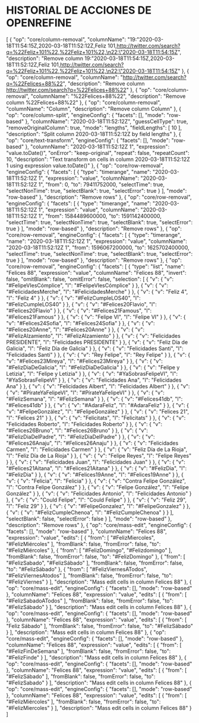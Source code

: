 # HISTORIAL DE ACCIONES DE OPENREFINE
[
  {
    "op": "core/column-removal",
    "columnName": "19:\"2020-03-18T11:54:15Z,2020-03-18T11:52:12Z,Feliz 101,http://twitter.com/search?q=%22Feliz+101%22,%22Feliz+101%22,\n22:\"2020-03-18T11:54:15Z",
    "description": "Remove column 19:\"2020-03-18T11:54:15Z,2020-03-18T11:52:12Z,Feliz 101,http://twitter.com/search?q=%22Feliz+101%22,%22Feliz+101%22,\n22:\"2020-03-18T11:54:15Z"
  },
  {
    "op": "core/column-removal",
    "columnName": "http://twitter.com/search?q=%22Felices+88%22",
    "description": "Remove column http://twitter.com/search?q=%22Felices+88%22"
  },
  {
    "op": "core/column-removal",
    "columnName": "%22Felices+88%22",
    "description": "Remove column %22Felices+88%22"
  },
  {
    "op": "core/column-removal",
    "columnName": "Column",
    "description": "Remove column Column"
  },
  {
    "op": "core/column-split",
    "engineConfig": {
      "facets": [],
      "mode": "row-based"
    },
    "columnName": "2020-03-18T11:52:12Z",
    "guessCellType": true,
    "removeOriginalColumn": true,
    "mode": "lengths",
    "fieldLengths": [
      10
    ],
    "description": "Split column 2020-03-18T11:52:12Z by field lengths"
  },
  {
    "op": "core/text-transform",
    "engineConfig": {
      "facets": [],
      "mode": "row-based"
    },
    "columnName": "2020-03-18T11:52:12Z 1",
    "expression": "value.toDate()",
    "onError": "keep-original",
    "repeat": false,
    "repeatCount": 10,
    "description": "Text transform on cells in column 2020-03-18T11:52:12Z 1 using expression value.toDate()"
  },
  {
    "op": "core/row-removal",
    "engineConfig": {
      "facets": [
        {
          "type": "timerange",
          "name": "2020-03-18T11:52:12Z 1",
          "expression": "value",
          "columnName": "2020-03-18T11:52:12Z 1",
          "from": 0,
          "to": 79411752000,
          "selectTime": true,
          "selectNonTime": true,
          "selectBlank": true,
          "selectError": true
        }
      ],
      "mode": "row-based"
    },
    "description": "Remove rows"
  },
  {
    "op": "core/row-removal",
    "engineConfig": {
      "facets": [
        {
          "type": "timerange",
          "name": "2020-03-18T11:52:12Z 1",
          "expression": "value",
          "columnName": "2020-03-18T11:52:12Z 1",
          "from": 1584489600000,
          "to": 1591142400000,
          "selectTime": true,
          "selectNonTime": true,
          "selectBlank": true,
          "selectError": true
        }
      ],
      "mode": "row-based"
    },
    "description": "Remove rows"
  },
  {
    "op": "core/row-removal",
    "engineConfig": {
      "facets": [
        {
          "type": "timerange",
          "name": "2020-03-18T11:52:12Z 1",
          "expression": "value",
          "columnName": "2020-03-18T11:52:12Z 1",
          "from": 1596067200000,
          "to": 1625702400000,
          "selectTime": true,
          "selectNonTime": true,
          "selectBlank": true,
          "selectError": true
        }
      ],
      "mode": "row-based"
    },
    "description": "Remove rows"
  },
  {
    "op": "core/row-removal",
    "engineConfig": {
      "facets": [
        {
          "type": "list",
          "name": "Felices 88",
          "expression": "value",
          "columnName": "Felices 88",
          "invert": false,
          "omitBlank": false,
          "omitError": false,
          "selection": [
            {
              "v": {
                "v": "#FelipeVIesCómplice",
                "l": "#FelipeVIesCómplice"
              }
            },
            {
              "v": {
                "v": "#FelicidadesMerche",
                "l": "#FelicidadesMerche"
              }
            },
            {
              "v": {
                "v": "Feliz 4",
                "l": "Feliz 4"
              }
            },
            {
              "v": {
                "v": "#FelizCumpleLOS40",
                "l": "#FelizCumpleLOS40"
              }
            },
            {
              "v": {
                "v": "#Felices20Flavio",
                "l": "#Felices20Flavio"
              }
            },
            {
              "v": {
                "v": "#Felices21Famous",
                "l": "#Felices21Famous"
              }
            },
            {
              "v": {
                "v": "Felipe VI",
                "l": "Felipe VI"
              }
            },
            {
              "v": {
                "v": "#Felices24Sofia",
                "l": "#Felices24Sofia"
              }
            },
            {
              "v": {
                "v": "#Felices20Anne",
                "l": "#Felices20Anne"
              }
            },
            {
              "v": {
                "v": "#FelizAlzamiento",
                "l": "#FelizAlzamiento"
              }
            },
            {
              "v": {
                "v": "Felicidades PRESIDENTE",
                "l": "Felicidades PRESIDENTE"
              }
            },
            {
              "v": {
                "v": "Feliz Día de Galicia",
                "l": "Feliz Día de Galicia"
              }
            },
            {
              "v": {
                "v": "Felicidades Santi",
                "l": "Felicidades Santi"
              }
            },
            {
              "v": {
                "v": "Rey Felipe",
                "l": "Rey Felipe"
              }
            },
            {
              "v": {
                "v": "#Felices23Mireya",
                "l": "#Felices23Mireya"
              }
            },
            {
              "v": {
                "v": "#FelizDiaDeGalicia",
                "l": "#FelizDiaDeGalicia"
              }
            },
            {
              "v": {
                "v": "Felipe y Letizia",
                "l": "Felipe y Letizia"
              }
            },
            {
              "v": {
                "v": "#YaSobrasFelipeVI",
                "l": "#YaSobrasFelipeVI"
              }
            },
            {
              "v": {
                "v": "Felicidades Ana",
                "l": "Felicidades Ana"
              }
            },
            {
              "v": {
                "v": "Felicidades Albert",
                "l": "Felicidades Albert"
              }
            },
            {
              "v": {
                "v": "#PírateYaFelipeVI",
                "l": "#PírateYaFelipeVI"
              }
            },
            {
              "v": {
                "v": "#FelizSemana",
                "l": "#FelizSemana"
              }
            },
            {
              "v": {
                "v": "#Felices41db",
                "l": "#Felices41db"
              }
            },
            {
              "v": {
                "v": "#AdaraFeliz",
                "l": "#AdaraFeliz"
              }
            },
            {
              "v": {
                "v": "#FelipeGonzález",
                "l": "#FelipeGonzález"
              }
            },
            {
              "v": {
                "v": "Felices 21",
                "l": "Felices 21"
              }
            },
            {
              "v": {
                "v": "Felicitats",
                "l": "Felicitats"
              }
            },
            {
              "v": {
                "v": "Felicidades Roberto",
                "l": "Felicidades Roberto"
              }
            },
            {
              "v": {
                "v": "#Felices26Bruno",
                "l": "#Felices26Bruno"
              }
            },
            {
              "v": {
                "v": "#FelizDiaDelPadre",
                "l": "#FelizDiaDelPadre"
              }
            },
            {
              "v": {
                "v": "#Felices26Anaju",
                "l": "#Felices26Anaju"
              }
            },
            {
              "v": {
                "v": "Felicidades Carmen",
                "l": "Felicidades Carmen"
              }
            },
            {
              "v": {
                "v": "Feliz Día de La Rioja",
                "l": "Feliz Día de La Rioja"
              }
            },
            {
              "v": {
                "v": "Felipe Reyes",
                "l": "Felipe Reyes"
              }
            },
            {
              "v": {
                "v": "Felicidades Juan",
                "l": "Felicidades Juan"
              }
            },
            {
              "v": {
                "v": "#Felices21Aitana",
                "l": "#Felices21Aitana"
              }
            },
            {
              "v": {
                "v": "#FelizDia",
                "l": "#FelizDia"
              }
            },
            {
              "v": {
                "v": "#Felices19Anne",
                "l": "#Felices19Anne"
              }
            },
            {
              "v": {
                "v": "Felicia",
                "l": "Felicia"
              }
            },
            {
              "v": {
                "v": "Contra Felipe González",
                "l": "Contra Felipe González"
              }
            },
            {
              "v": {
                "v": "Felipe González",
                "l": "Felipe González"
              }
            },
            {
              "v": {
                "v": "Felicidades Antonio",
                "l": "Felicidades Antonio"
              }
            },
            {
              "v": {
                "v": "Could Felipe",
                "l": "Could Felipe"
              }
            },
            {
              "v": {
                "v": "Feliz 29",
                "l": "Feliz 29"
              }
            },
            {
              "v": {
                "v": "#FelipeGonzalez",
                "l": "#FelipeGonzalez"
              }
            },
            {
              "v": {
                "v": "#FelizCumpleChenoa",
                "l": "#FelizCumpleChenoa"
              }
            }
          ],
          "selectBlank": false,
          "selectError": false
        }
      ],
      "mode": "row-based"
    },
    "description": "Remove rows"
  },
  {
    "op": "core/mass-edit",
    "engineConfig": {
      "facets": [],
      "mode": "row-based"
    },
    "columnName": "Felices 88",
    "expression": "value",
    "edits": [
      {
        "from": [
          "#FelizMiercoles",
          "#FelizMiércoles"
        ],
        "fromBlank": false,
        "fromError": false,
        "to": "#FelizMiércoles"
      },
      {
        "from": [
          "#FelizDomingo",
          "#Felizdomingo"
        ],
        "fromBlank": false,
        "fromError": false,
        "to": "#FelizDomingo"
      },
      {
        "from": [
          "#FelizSabado",
          "#FelizSábado"
        ],
        "fromBlank": false,
        "fromError": false,
        "to": "#FelizSábado"
      },
      {
        "from": [
          "#FelizViernesATodos",
          "#FelizViernesAtodos"
        ],
        "fromBlank": false,
        "fromError": false,
        "to": "#FelizViernes"
      }
    ],
    "description": "Mass edit cells in column Felices 88"
  },
  {
    "op": "core/mass-edit",
    "engineConfig": {
      "facets": [],
      "mode": "row-based"
    },
    "columnName": "Felices 88",
    "expression": "value",
    "edits": [
      {
        "from": [
          "#FelizSabadoATodos"
        ],
        "fromBlank": false,
        "fromError": false,
        "to": "#FelizSábado"
      }
    ],
    "description": "Mass edit cells in column Felices 88"
  },
  {
    "op": "core/mass-edit",
    "engineConfig": {
      "facets": [],
      "mode": "row-based"
    },
    "columnName": "Felices 88",
    "expression": "value",
    "edits": [
      {
        "from": [
          "Feliz Sábado"
        ],
        "fromBlank": false,
        "fromError": false,
        "to": "#FelizSábado"
      }
    ],
    "description": "Mass edit cells in column Felices 88"
  },
  {
    "op": "core/mass-edit",
    "engineConfig": {
      "facets": [],
      "mode": "row-based"
    },
    "columnName": "Felices 88",
    "expression": "value",
    "edits": [
      {
        "from": [
          "#FelizFinDeSemana"
        ],
        "fromBlank": false,
        "fromError": false,
        "to": "#FelizFinde"
      }
    ],
    "description": "Mass edit cells in column Felices 88"
  },
  {
    "op": "core/mass-edit",
    "engineConfig": {
      "facets": [],
      "mode": "row-based"
    },
    "columnName": "Felices 88",
    "expression": "value",
    "edits": [
      {
        "from": [
          "#FelizSábado"
        ],
        "fromBlank": false,
        "fromError": false,
        "to": "#FelizSabado"
      }
    ],
    "description": "Mass edit cells in column Felices 88"
  },
  {
    "op": "core/mass-edit",
    "engineConfig": {
      "facets": [],
      "mode": "row-based"
    },
    "columnName": "Felices 88",
    "expression": "value",
    "edits": [
      {
        "from": [
          "#FelizMiércoles"
        ],
        "fromBlank": false,
        "fromError": false,
        "to": "#FelizMiercoles"
      }
    ],
    "description": "Mass edit cells in column Felices 88"
  }
]

